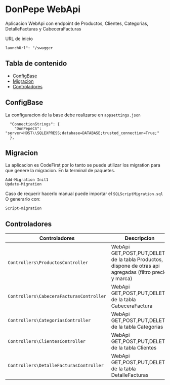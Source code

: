 DonPepe WebApi
==================================

Aplicacion WebApi con endpoint de Productos, Clientes, Categorias, DetalleFacturas y CabeceraFacturas

URL de inicio
```text
launchUrl": "/swagger
```

Tabla de contenido
------------------

* [ConfigBase](#ConfigBase)
* [Migracion](#Migracion)
* [Controladores](#Controladores)

ConfigBase
------------------

La configuracion de la base debe realizarse en `appsettings.json`

```text
  "ConnectionStrings": {
    "DonPepeCS": "server=HOST\\SQLEXPRESS;database=DATABASE;trusted_connection=True;"
  },
```

Migracion
------------------

La aplicacion es CodeFirst por lo tanto se puede utilizar los migration para que genere la migracion. En la terminal de paquetes.

```text
Add-Migration Init1
Update-Migration
```

Caso de requerir hacerlo manual puede importar el `SQLScriptMigration.sql`
O generarlo con:

```text
Script-migration
```

Controladores
------------------

| Controladores                                      | Descripcion |
|----------------------------------------------------|-------------|
| `Controllers\ProductosController`                  | WebApi GET,POST,PUT,DELETE de la tabla Productos, dispone de otras api agregadas (filtro precio y marca) |
| `Controllers\CabeceraFacturasController`           | WebApi GET,POST,PUT,DELETE de la tabla CabeceraFactura                                                   |
| `Controllers\CategoriasController`                 | WebApi GET,POST,PUT,DELETE de la tabla Categorias                                                        |
| `Controllers\ClientesController`                   | WebApi GET,POST,PUT,DELETE de la tabla Clientes                                                          |
| `Controllers\DetalleFacturasController`            | WebApi GET,POST,PUT,DELETE de la tabla DetalleFacturas                                                   |


